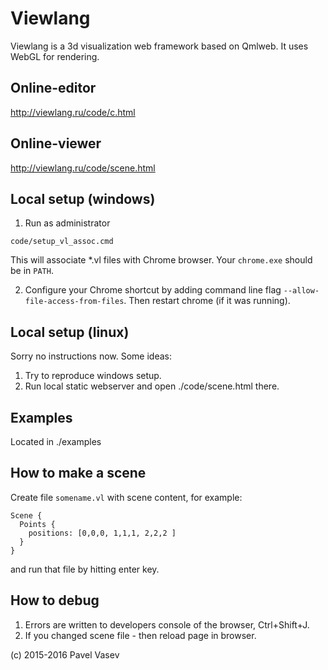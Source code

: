 # Viewlang

Viewlang is a 3d visualization web framework based on Qmlweb. It uses WebGL for rendering.

## Online-editor
http://viewlang.ru/code/c.html

## Online-viewer
http://viewlang.ru/code/scene.html

## Local setup (windows)

1. Run as administrator
```
code/setup_vl_assoc.cmd
```
This will associate *.vl files with Chrome browser. Your `chrome.exe` should be in `PATH`.

2. Configure your Chrome shortcut by adding command line flag `--allow-file-access-from-files`.
Then restart chrome (if it was running).

## Local setup (linux)
Sorry no instructions now. Some ideas:
1. Try to reproduce windows setup.
2. Run local static webserver and open ./code/scene.html there.

## Examples
Located in ./examples

## How to make a scene

Create file `somename.vl` with scene content, for example:
```
Scene {
  Points {
    positions: [0,0,0, 1,1,1, 2,2,2 ]
  }
}
```
and run that file by hitting enter key.

## How to debug
1. Errors are written to developers console of the browser, Ctrl+Shift+J.
2. If you changed scene file - then reload page in browser.

(с) 2015-2016 Pavel Vasev
